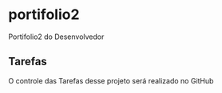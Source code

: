 # portifolio2
Portifolio2 do Desenvolvedor

## Tarefas
O controle das Tarefas desse projeto será realizado no GitHub

